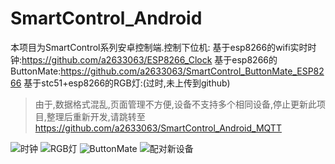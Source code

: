 # SmartControl_Android
本项目为SmartControl系列安卓控制端.控制下位机:
基于esp8266的wifi实时时钟:https://github.com/a2633063/ESP8266_Clock
基于esp8266的ButtonMate:https://github.com/a2633063/SmartControl_ButtonMate_ESP8266
基于stc51+esp8266的RGB灯:(过时,未上传到github)

> 由于,数据格式混乱,页面管理不方便,设备不支持多个相同设备,停止更新此项目,整理后重新开发,请跳转至 https://github.com/a2633063/SmartControl_Android_MQTT

 ![时钟](https://github.com/a2633063/SmartControl_Android/raw/master/_Screenshot/%E6%97%B6%E9%92%9F.png)
 ![RGB灯](https://raw.githubusercontent.com/a2633063/SmartControl_Android/master/_Screenshot/%E7%81%AF.png)
 ![ButtonMate](https://github.com/a2633063/SmartControl_Android/raw/master/_Screenshot/%E6%8C%89%E9%92%AE.png)
 ![配对新设备](https://github.com/a2633063/SmartControl_Android/raw/master/_Screenshot/%E9%85%8D%E5%AF%B9%E6%96%B0%E8%AE%BE%E5%A4%87.png)
